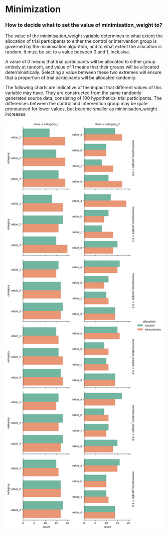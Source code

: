# Minimization

### How to decide what to set the value of minimisation_weight to?

The value of the minimisation_weight variable determines to what extent the allocation of trial participants to either the control or intervention group is governed by the minimisation algorithm, and to what extent the allocation is random. It must be set to a value between 0 and 1, inclusive. 

A value of 0 means that trial participants will be allocated to either group entirely at random, and value of 1 means that their groups will be allocated deterministically. Selecting a value between these two extremes will ensure that a proportion of trial participants will be allocated randomly. 

The following charts are indicative of the impact that different values of this variable may have. They are constructed from the same randomly generated source data, consisting of 100 hypothetical trial participants. The differences between the control and intervention group may be quite pronounced for lower values, but become smaller as minimisation_weight increases. 

<img src="./chart-d30df7bf.png" width="800" />
